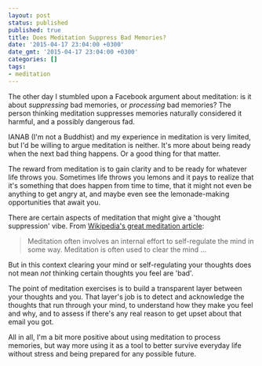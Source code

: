 ```yaml
---
layout: post
status: published
published: true
title: Does Meditation Suppress Bad Memories?
date: '2015-04-17 23:04:00 +0300'
date_gmt: '2015-04-17 23:04:00 +0300'
categories: [] 
tags:
- meditation
---
```

The other day I stumbled upon a Facebook argument about meditation: is it 
about *suppressing* bad memories, or *processing* bad memories? The  person
thinking meditation suppresses memories naturally considered it harmful, and a
possibly dangerous fad.

IANAB (I'm not a Buddhist) and my experience in meditation is very limited, but
I'd be willing to argue meditation is neither. It's more about being ready when
the next bad thing happens. Or a good thing for that matter.

The reward from meditation is to gain clarity and to be ready for whatever life
throws you. Sometimes life throws you lemons and it pays to realize that it's 
something that does happen from time to time, that it might not even be 
anything to get angry at, and maybe even see the lemonade-making opportunities
that await you.

There are certain aspects of meditation that might give a 'thought suppression'
vibe. From 
[Wikipedia's great meditation article](http://en.wikipedia.org/wiki/Meditation):

<blockquote cite="http://en.wikipedia.org/wiki/Meditation">
  <p>Meditation often involves an internal effort to self-regulate the mind in 
     some way. Meditation is often used to clear the mind ...</p>
</blockquote>

But in this context clearing your mind or self-regulating your thoughts
does not mean *not* thinking certain thoughts you feel are 'bad'.

The point of meditation exercises is to build a transparent layer between your
thoughts and you. That layer's job is to detect and acknowledge the thoughts that run
through your mind, to understand how they make you feel and why, and to assess
if there's any real reason to get upset about that email you got.

All in all, I'm a bit more positive about using meditation to process memories,
but way more using it as a tool to better survive everyday life without stress
and being prepared for any possible future.